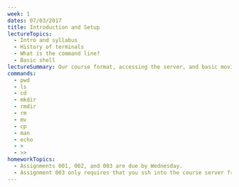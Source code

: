 ```yaml
---
week: 1
dates: 07/03/2017
title: Introduction and Setup
lectureTopics:
  - Intro and syllabus
  - History of terminals
  - What is the command line?
  - Basic shell
lectureSummary: Our course format, accessing the server, and basic moving around
commands:
  - pwd
  - ls
  - cd
  - mkdir
  - rmdir
  - rm
  - mv
  - cp
  - man
  - echo
  - >
  - >>
homeworkTopics:
  - Assignments 001, 002, and 003 are due by Wednesday.
  - Assignment 003 only requires that you ssh into the course server from home.
---
```

